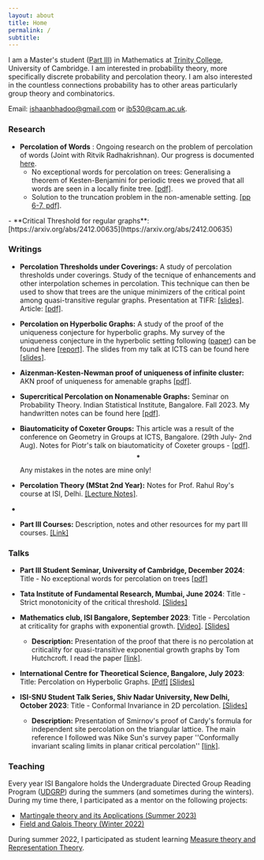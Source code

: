 ```yaml
---
layout: about
title: Home
permalink: /
subtitle: 
---
```

<!-- Google tag (gtag.js) -->
<script async src="https://www.googletagmanager.com/gtag/js?id=G-7RJ3HTHB70"></script>
<script>
  window.dataLayer = window.dataLayer || [];
  function gtag(){dataLayer.push(arguments);}
  gtag('js', new Date());

  gtag('config', 'G-7RJ3HTHB70');
</script>

I am  a  Master's student ([Part III](https://www.maths.cam.ac.uk/postgrad/part-iii/prospective.html)) in Mathematics at [Trinity College](https://www.trin.cam.ac.uk/), University of Cambridge. I am interested in probability theory, more specifically discrete probability and percolation theory. I am also interested in the countless connections probability has to other areas particularly group theory and combinatorics.

Email: [ishaanbhadoo@gmail.com](ishaanbhadoo8@gmail.com) or [ib530@cam.ac.uk](ib530@cam.ac.uk). 


### Research

- **Percolation of Words** : Ongoing research on the problem of percolation of words (Joint with Ritvik Radhakrishnan). Our progress is documented [here](https://ishaan44.github.io/assets/pdf/Percolation_of_Words.pdf).
   - No exceptional words for percolation on trees:
     Generalising a theorem of Kesten-Benjamini for periodic trees we proved that all words are seen in a locally finite tree. [[pdf]](https://ishaan44.github.io/assets/pdf/Tree_Proof.pdf).
   - Solution to the truncation problem in the non-amenable setting. [[pp 6-7, pdf]](https://ishaan44.github.io/assets/pdf/Percolation_of_Words.pdf).
<div style="margin-top: 5px;"></div>
-   **Critical Threshold for regular graphs**: [https://arxiv.org/abs/2412.00635](https://arxiv.org/abs/2412.00635)
  
### Writings

- **Percolation Thresholds under Coverings:** A study of percolation thresholds under coverings. Study of the tecnique of enhancements and other interpolation schemes in percolation. This technique can then be used to show that trees are the unique minimizers of the critical point among quasi-transitive regular graphs. Presentation at TIFR: [[slides]](https://ishaan44.github.io/assets/pdf/VSRP_Presentation.pdf). Article: [[pdf]](https://arxiv.org/abs/2412.00635).
 
- **Percolation on Hyperbolic Graphs:** A study of the proof of the uniqueness conjecture for hyperbolic graphs. My survey of the uniqueness conjecture in the hyperbolic setting following ([paper](https://arxiv.org/abs/1804.10191)) can be found here [[report]](https://ishaan44.github.io/assets/pdf/ICTS_report.pdf). The slides from my talk at ICTS can be found here [[slides]](https://ishaan44.github.io/assets/pdf/SN_Bhatt_Presentation.pdf).

- **Aizenman-Kesten-Newman proof of uniqueness of infinite cluster:** AKN proof of uniqueness for amenable graphs [[pdf]](https://ishaan44.github.io/assets/pdf/AKN_Uniqueness.pdf).

- **Supercritical Percolation on Nonamenable Graphs:** Seminar on Probability Theory. Indian Statistical Institute, Bangalore. Fall 2023. My handwritten notes can be found here [[pdf]](https://ishaan44.github.io/assets/pdf/SupercriticalNA.pdf).

- **Biautomaticity of Coxeter Groups:** 
  This article was a result of the conference on Geometry in Groups at ICTS, Bangalore. (29th July- 2nd Aug). Notes for Piotr's talk on biautomaticity of Coxeter groups - [[pdf](https://ishaan44.github.io/assets/pdf/Biautomaticity.pdf)]. $$\textbf{*}$$Any mistakes in the notes are mine only!

- **Percolation Theory (MStat 2nd Year):** Notes for Prof. Rahul Roy's course at ISI, Delhi. [[Lecture Notes]](https://ishaan44.github.io/projects/15_project/).
- 
- **Part III Courses:**  Description, notes and other resources for my part III courses. [[Link]](https://ishaan44.github.io/projects/11_project/)

### Talks

- **Part III Student Seminar, University of Cambridge, December 2024**: Title - No exceptional words for percolation on trees [[pdf]](https://ishaan44.github.io/assets/pdf/Tree_Proof.pdf)
 
- **Tata Institute of Fundamental Research, Mumbai, June 2024**: Title - Strict monotonicity of the critical threshold. [[Slides]](https://ishaan44.github.io/assets/pdf/VSRP_Presentation.pdf) 

- **Mathematics club, ISI Bangalore, September 2023**:  Title - Percolation at criticality for graphs with exponential growth. [[Video]](https://www.youtube.com/watch?v=ooXLCTn-qss). [[Slides]](https://drive.google.com/file/d/1pldgkxBYNkibH5QOASASvixz1ciyYAKk/view)
      
     -  **Description:** Presentation of the proof that there is no percolation at criticality for quasi-transitive exponential growth graphs by Tom Hutchcroft. I read the paper [[link]](https://arxiv.org/abs/1605.05301). 

<div style="margin-top: 5px;"></div>

- **International Centre for Theoretical Science, Bangalore, July 2023**: Title:  Percolation on Hyperbolic Graphs. [[Pdf]](https://ishaan44.github.io/assets/pdf/ICTS_report.pdf) [[Slides]](https://ishaan44.github.io/assets/pdf/SN_Bhatt_Presentation.pdf) 

- **ISI-SNU Student Talk Series, Shiv Nadar University, New Delhi, October 2023**: Title - Conformal Invariance in 2D percolation. [[Slides]](https://ishaan44.github.io/assets/pdf/SNU_Talk.pdf)
    
    - **Description:** Presentation of Smirnov's proof of Cardy's formula for independent site percolation on the triangular lattice. The main reference I followed was Nike Sun's survey paper ''Conformally invariant scaling limits in planar critical percolation'' [[link]](https://arxiv.org/abs/0911.0063).




### Teaching
Every year ISI Bangalore holds the Undergraduate Directed Group Reading Program ([UDGRP](https://mathclubisib.github.io/activities/udgrp/)) during the summers (and sometimes during the winters). During my time there, I participated as a mentor on the following projects:

 -  [Martingale theory and its Applications (Summer 2023)](https://ishaan44.github.io/projects/10_project/) 
-   [Field and Galois Theory (Winter 2022)](https://ishaan44.github.io/projects/10_project/)


During summer 2022, I participated as student learning [Measure theory and Representation Theory](https://mathclubisib.github.io/activities/udgrp/summer_2022/).
